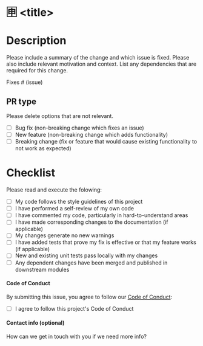 # 🈸 \<title\>

# Description

Please include a summary of the change and which issue is fixed. Please also include relevant motivation and context. List any dependencies that are required for this change.

Fixes # (issue)

## PR type

Please delete options that are not relevant.

- [ ] Bug fix (non-breaking change which fixes an issue)
- [ ] New feature (non-breaking change which adds functionality)
- [ ] Breaking change (fix or feature that would cause existing functionality to not work as expected)

# Checklist

Please read and execute the folowing:

- [ ] My code follows the style guidelines of this project
- [ ] I have performed a self-review of my own code
- [ ] I have commented my code, particularly in hard-to-understand areas
- [ ] I have made corresponding changes to the documentation (if applicable)
- [ ] My changes generate no new warnings
- [ ] I have added tests that prove my fix is effective or that my feature works (if applicable)
- [ ] New and existing unit tests pass locally with my changes
- [ ] Any dependent changes have been merged and published in downstream modules

#### Code of Conduct

By submitting this issue, you agree to follow our [Code of Conduct](/docs/CODE_OF_CONDUCT.md):

- [ ] I agree to follow this project's Code of Conduct

#### Contact info (optional)
How can we get in touch with you if we need more info?
